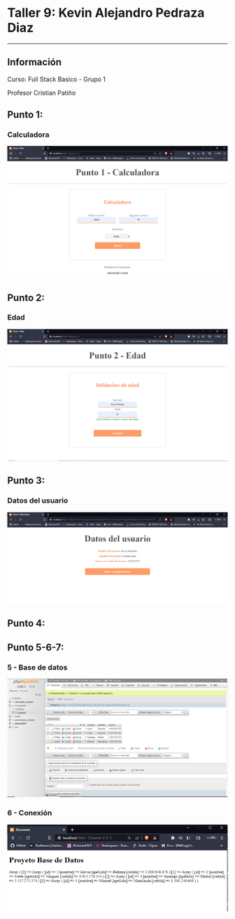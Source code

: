 <h1>Taller 9: Kevin Alejandro Pedraza Diaz</h1>
<hr>

<h2>Información</h2>
<p>Curso: Full Stack Basico - Grupo 1<p>
<p>Profesor Cristian Patiño</p>

<h2>Punto 1:</h2>
<h3>Calculadora</h3>
<img src = "./public/images/calculator.png" alt = "calculator">

<h2>Punto 2:</h2>
<h3>Edad</h3>
<img src = "./public/images/age.png" alt = "age" >

<h2>Punto 3:</h2>
<h3>Datos del usuario</h3>
<img src = "./public/images/user_data.png" alt = "user-data" >

<h2>Punto 4:</h2>

<h2>Punto 5-6-7:</h2>
<h3>5 - Base de datos</h3>
<img src = "./public//images/mysql.png" alt = "mysql">

<h3>6 - Conexión</h3>
<img src = "./public//images/connection.png" alt = "connection">